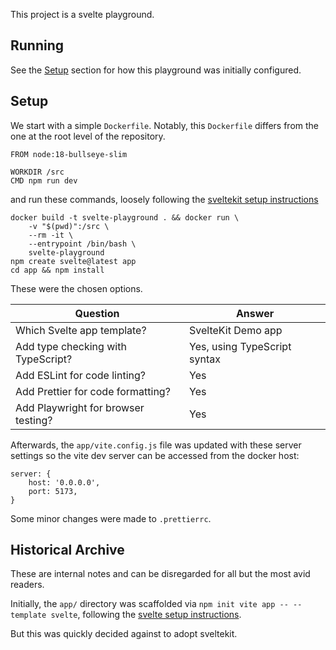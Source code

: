 This project is a svelte playground.

## Running
See the [Setup](#setup) section for how this playground was initially configured.



## Setup

We start with a simple `Dockerfile`.  Notably, this `Dockerfile` differs from the one at the root
level of the repository.
```
FROM node:18-bullseye-slim

WORKDIR /src
CMD npm run dev
```

and run these commands, loosely following the [sveltekit setup
instructions](https://kit.svelte.dev/)
```
docker build -t svelte-playground . && docker run \
    -v "$(pwd)":/src \
    --rm -it \
    --entrypoint /bin/bash \
    svelte-playground
npm create svelte@latest app
cd app && npm install
```

These were the chosen options.

| Question | Answer |
| -------- | ------ |
| Which Svelte app template? | SvelteKit Demo app |
| Add type checking with TypeScript? | Yes, using TypeScript syntax |
| Add ESLint for code linting? | Yes |
| Add Prettier for code formatting? | Yes |
| Add Playwright for browser testing? | Yes |

Afterwards, the `app/vite.config.js` file was updated with these server settings so the vite dev
server can be accessed from the docker host:
```
server: {
    host: '0.0.0.0',
    port: 5173,
}
```

Some minor changes were made to `.prettierrc`.

## Historical Archive
These are internal notes and can be disregarded for all but the most avid readers.

Initially, the `app/` directory was scaffolded via `npm init vite app -- --template svelte`,
following the [svelte setup instructions](https://svelte.dev/blog/svelte-for-new-developers).

But this was quickly decided against to adopt sveltekit.
